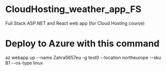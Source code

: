 # CloudHosting_weather_app_FS

Full Stack ASP.NET and React web app (for Cloud Hosting course)

# Deploy to Azure with this command

az webapp up --name Zahra5657eu -g test0 --location northeurope --sku B1 --os-type linux
